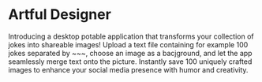 # Artful Designer
Introducing a desktop potable application that transforms your collection of jokes into shareable images! Upload a text file containing for example 100 jokes separated by ~~~, choose an image as a bacjground, and let the app seamlessly merge text onto the picture. Instantly save 100 uniquely crafted images to enhance your social media presence with humor and creativity.

